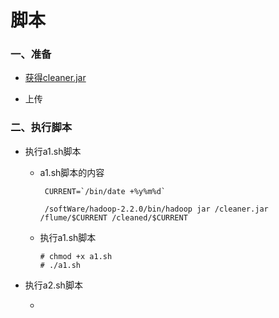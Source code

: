 # 脚本

### 一、准备

* [获得cleaner.jar](https://github.com/sunnyandgood/BigData/blob/master/脚本-定时器/cleaner.jar)

* 上传

### 二、执行脚本

* 执行a1.sh脚本

     * a1.sh脚本的内容
     
            CURRENT=`/bin/date +%y%m%d`

            /softWare/hadoop-2.2.0/bin/hadoop jar /cleaner.jar /flume/$CURRENT /cleaned/$CURRENT

     * 执行a1.sh脚本
     
           # chmod +x a1.sh
           # ./a1.sh

* 执行a2.sh脚本

     * 
     
     
     
     



           
           
